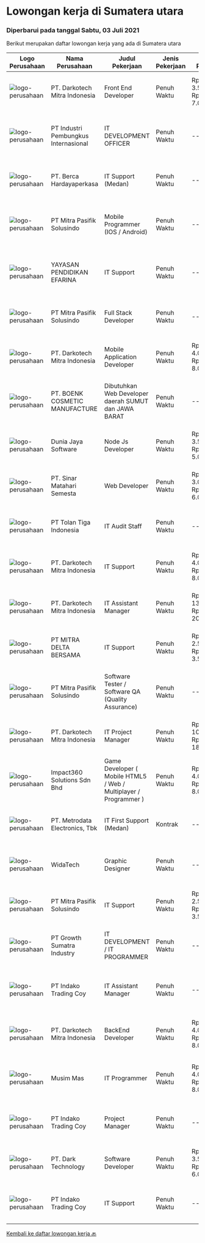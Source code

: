 
  # Lowongan kerja di Sumatera utara

  ### Diperbarui pada tanggal Sabtu, 03 Juli 2021

  Berikut merupakan daftar lowongan kerja yang ada di Sumatera utara

  |Logo Perusahaan | Nama Perusahaan | Judul Pekerjaan | Jenis Pekerjaan | Gaji Pekerjaan | Lokasi | Deskripsi | Tanggal diunggah | Pranala |
  | -------------- | --------------- | --------------- | --------- | --------- | -------------- | ------- | ----------- | ----------- |
  |![logo-perusahaan](https://us.123rf.com/450wm/pavelstasevich/pavelstasevich1811/pavelstasevich181101027/112815900-stock-vector-no-image-available-icon-flat-vector.jpg?ver=6)|PT. Darkotech Mitra Indonesia|Front End Developer|Penuh Waktu|Rp. 3.500.000-Rp. 7.000.000|Medan|Umur maksimal 30 tahun. Tamatan S1 Teknologi Informasi. Tertarik pada bidang IT, terutama programming. Memiliki pemahaman aplikasi berbasis web....|Jumat, 02 Juli 2021|https://www.jobstreet.co.id/id/job/front-end-developer-3563343?token=0~157b3d76-d5e7-46a4-bc20-ac50f9e97834&sectionRank=1&jobId=jobstreet-id-job-3563343|
|![logo-perusahaan](https://image-service-cdn.seek.com.au/38a3c6caf25f60f9fd465691b2b77ba31fc6cfd5/ee4dce1061f3f616224767ad58cb2fc751b8d2dc)|PT Industri Pembungkus Internasional|IT DEVELOPMENT OFFICER|Penuh Waktu|---|Medan|Pendidikan minimal Diploma di bidang IT Bahasa yang harus dimiliki: Mandarin, Hokkien Setidaknya memiliki 2 tahun pengalaman dalam bidang yang sesuai...|Jumat, 02 Juli 2021|https://www.jobstreet.co.id/id/job/it-development-officer-3570718?token=0~157b3d76-d5e7-46a4-bc20-ac50f9e97834&sectionRank=2&jobId=jobstreet-id-job-3570718|
|![logo-perusahaan](https://image-service-cdn.seek.com.au/0c900ac2b5b1a2cf9bee651ce5d069e68ff14c92/ee4dce1061f3f616224767ad58cb2fc751b8d2dc)|PT. Berca Hardayaperkasa|IT Support (Medan)|Penuh Waktu|---|Medan|Job Description: Delivery the implementation and provide PC, Printer, server, and Networking Analyze and diagnose technical issues and give fast...|Selasa, 29 Juni 2021|https://www.jobstreet.co.id/id/job/it-support-medan-3568076?token=0~157b3d76-d5e7-46a4-bc20-ac50f9e97834&sectionRank=3&jobId=jobstreet-id-job-3568076|
|![logo-perusahaan](https://image-service-cdn.seek.com.au/50e11a1727e1f8e620ae99e73f43ad9e620aa5b9/ee4dce1061f3f616224767ad58cb2fc751b8d2dc)|PT Mitra Pasifik Solusindo|Mobile Programmer (IOS / Android)|Penuh Waktu|---|Jakarta Raya|Tanggung jawab utama : Berkomitmen untuk menyelesaikan tugas dari suatu project dengan tepat waktu Membuat laporan progress atas tugas yang dikerjakan...|Kamis, 01 Juli 2021|https://www.jobstreet.co.id/id/job/mobile-programmer-ios-android-3562596?token=0~157b3d76-d5e7-46a4-bc20-ac50f9e97834&sectionRank=4&jobId=jobstreet-id-job-3562596|
|![logo-perusahaan](https://image-service-cdn.seek.com.au/6c0c2fa6729aabc4558c9240d886ab14573bb555/ee4dce1061f3f616224767ad58cb2fc751b8d2dc)|YAYASAN PENDIDIKAN EFARINA|IT Support|Penuh Waktu|---|Sumatera Utara|Deskripsi Pekerjaan·        Penempatan di Sumatera Utara dan Riau ( Berastagi, Saribudolok dan Pangkalan Kerinci)·        Mendapatkan fasilitas Mess...|Selasa, 29 Juni 2021|https://www.jobstreet.co.id/id/job/it-support-3568328?token=0~157b3d76-d5e7-46a4-bc20-ac50f9e97834&sectionRank=5&jobId=jobstreet-id-job-3568328|
|![logo-perusahaan](https://image-service-cdn.seek.com.au/50e11a1727e1f8e620ae99e73f43ad9e620aa5b9/ee4dce1061f3f616224767ad58cb2fc751b8d2dc)|PT Mitra Pasifik Solusindo|Full Stack Developer|Penuh Waktu|---|Jakarta Raya|ANDA KREATIF,SUKA DENGAN TANTANGAN DAN MENGUASAI PHP / NET / JAV ? Jadilah Full Stack Developer di PT. Mitra Pasifik Solusindo, Jika anda:...|Kamis, 01 Juli 2021|https://www.jobstreet.co.id/id/job/full-stack-developer-3562600?token=0~157b3d76-d5e7-46a4-bc20-ac50f9e97834&sectionRank=6&jobId=jobstreet-id-job-3562600|
|![logo-perusahaan](https://us.123rf.com/450wm/pavelstasevich/pavelstasevich1811/pavelstasevich181101027/112815900-stock-vector-no-image-available-icon-flat-vector.jpg?ver=6)|PT. Darkotech Mitra Indonesia|Mobile Application Developer|Penuh Waktu|Rp. 4.000.000-Rp. 8.000.000|Medan|Umur max 30 tahun. Tamatan S1 Teknologi Informasi. Tertarik pada bidang IT, terutama programming. Memiliki pengalaman programming minimal 1 tahun....|Kamis, 01 Juli 2021|https://www.jobstreet.co.id/id/job/mobile-application-developer-3563342?token=0~157b3d76-d5e7-46a4-bc20-ac50f9e97834&sectionRank=7&jobId=jobstreet-id-job-3563342|
|![logo-perusahaan](https://image-service-cdn.seek.com.au/0d8f233a431a53a8270272b4b39e17a772f30161/ee4dce1061f3f616224767ad58cb2fc751b8d2dc)|PT. BOENK COSMETIC MANUFACTURE|Dibutuhkan Web Developer daerah SUMUT dan JAWA BARAT|Penuh Waktu|---|Medan|Job Description Candidate must possess at least Diploma, Bachelor's Degree, Master's Degree/Post Graduate Degree in Computer Science/Information...|Kamis, 01 Juli 2021|https://www.jobstreet.co.id/id/job/dibutuhkan-web-developer-daerah-sumut-dan-jawa-barat-3570168?token=0~157b3d76-d5e7-46a4-bc20-ac50f9e97834&sectionRank=8&jobId=jobstreet-id-job-3570168|
|![logo-perusahaan](https://us.123rf.com/450wm/pavelstasevich/pavelstasevich1811/pavelstasevich181101027/112815900-stock-vector-no-image-available-icon-flat-vector.jpg?ver=6)|Dunia Jaya Software|Node Js Developer|Penuh Waktu|Rp. 3.500.000-Rp. 5.000.000|Medan|Programmer NodeJsPersyaratan: 1. Pengalaman menggunakan nodejs+expressjs+mongodb+docker Container selama 2 tahun2. Bisa membuat RESTful API dengan...|Kamis, 01 Juli 2021|https://www.jobstreet.co.id/id/job/node-js-developer-3569389?token=0~157b3d76-d5e7-46a4-bc20-ac50f9e97834&sectionRank=9&jobId=jobstreet-id-job-3569389|
|![logo-perusahaan](https://us.123rf.com/450wm/pavelstasevich/pavelstasevich1811/pavelstasevich181101027/112815900-stock-vector-no-image-available-icon-flat-vector.jpg?ver=6)|PT. Sinar Matahari Semesta|Web Developer|Penuh Waktu|Rp. 3.000.000-Rp. 6.000.000|Medan|Tanggung jawab utama : Mengembangkan aplikasi berbasis Web dengan baik dan terstruktur baik dalam frontend maupun backend. Melakukan pemeliharaan...|Jumat, 25 Juni 2021|https://www.jobstreet.co.id/id/job/web-developer-3565473?token=0~157b3d76-d5e7-46a4-bc20-ac50f9e97834&sectionRank=10&jobId=jobstreet-id-job-3565473|
|![logo-perusahaan](https://image-service-cdn.seek.com.au/16cb1b6cfdfceee1ca49e26ba23ab1c9e25e0374/ee4dce1061f3f616224767ad58cb2fc751b8d2dc)|PT Tolan Tiga Indonesia|IT Audit Staff|Penuh Waktu|---|Sumatera Utara|Job Summary/Ringkasan pekerjaan: Melakukan kegiatan IT Audit dengan perencanaan audit yang telah disiapkan maupun penugasan khusus untuk memastikan...|Rabu, 23 Juni 2021|https://www.jobstreet.co.id/id/job/it-audit-staff-3564179?token=0~157b3d76-d5e7-46a4-bc20-ac50f9e97834&sectionRank=11&jobId=jobstreet-id-job-3564179|
|![logo-perusahaan](https://us.123rf.com/450wm/pavelstasevich/pavelstasevich1811/pavelstasevich181101027/112815900-stock-vector-no-image-available-icon-flat-vector.jpg?ver=6)|PT. Darkotech Mitra Indonesia|IT Support|Penuh Waktu|Rp. 4.000.000-Rp. 8.000.000|Medan|Umur maksimal 30 tahun. Tamatan S1 Teknologi Informasi. Menguasai Database+SQL, PotsgreSQL, atau MySQL. Memiliki pemahaman atas aplikasi berbasis Web...|Rabu, 23 Juni 2021|https://www.jobstreet.co.id/id/job/it-support-3563500?token=0~157b3d76-d5e7-46a4-bc20-ac50f9e97834&sectionRank=12&jobId=jobstreet-id-job-3563500|
|![logo-perusahaan](https://us.123rf.com/450wm/pavelstasevich/pavelstasevich1811/pavelstasevich181101027/112815900-stock-vector-no-image-available-icon-flat-vector.jpg?ver=6)|PT. Darkotech Mitra Indonesia|IT Assistant Manager|Penuh Waktu|Rp. 13.000.000-Rp. 20.000.000|Medan|Berumur maksimal 30 tahun. Tamatan S1 Teknologi Informasi. Memiliki pengetahuan dan kemampuan dalam Web Service &amp; Restfull API. Berpengalaman...|Rabu, 23 Juni 2021|https://www.jobstreet.co.id/id/job/it-assistant-manager-3563468?token=0~157b3d76-d5e7-46a4-bc20-ac50f9e97834&sectionRank=13&jobId=jobstreet-id-job-3563468|
|![logo-perusahaan](https://us.123rf.com/450wm/pavelstasevich/pavelstasevich1811/pavelstasevich181101027/112815900-stock-vector-no-image-available-icon-flat-vector.jpg?ver=6)|PT MITRA DELTA BERSAMA|IT Support|Penuh Waktu|Rp. 2.500.000-Rp. 3.500.000|Medan|Kualifikasi: Minimal Pendidikan SMK Teknik Komputer Jaringan Memiliki pengetahuan tentang Sistem Operasi Windows Memiliki pengetahuan untuk mengatasi...|Senin, 28 Juni 2021|https://www.jobstreet.co.id/id/job/it-support-3566956?token=0~157b3d76-d5e7-46a4-bc20-ac50f9e97834&sectionRank=14&jobId=jobstreet-id-job-3566956|
|![logo-perusahaan](https://image-service-cdn.seek.com.au/50e11a1727e1f8e620ae99e73f43ad9e620aa5b9/ee4dce1061f3f616224767ad58cb2fc751b8d2dc)|PT Mitra Pasifik Solusindo|Software Tester / Software QA (Quality Assurance)|Penuh Waktu|---|Jakarta Raya|Tugas pekerjaan Melakukan pengetesan/testing aplikasi berbasis desktop/web/mobile sebelum di rilis ke production Bekerja sama dengan product manager...|Selasa, 22 Juni 2021|https://www.jobstreet.co.id/id/job/software-tester-software-qa-quality-assurance-3562601?token=0~157b3d76-d5e7-46a4-bc20-ac50f9e97834&sectionRank=15&jobId=jobstreet-id-job-3562601|
|![logo-perusahaan](https://us.123rf.com/450wm/pavelstasevich/pavelstasevich1811/pavelstasevich181101027/112815900-stock-vector-no-image-available-icon-flat-vector.jpg?ver=6)|PT. Darkotech Mitra Indonesia|IT Project Manager|Penuh Waktu|Rp. 10.000.000-Rp. 18.000.000|Medan|Umur maksimal 30 tahun. Tamatan S1 Teknologi Informasi. Minimal 3 tahun pengalaman dalam bidang development software. Menguasai secara umum “standard...|Rabu, 23 Juni 2021|https://www.jobstreet.co.id/id/job/it-project-manager-3563377?token=0~157b3d76-d5e7-46a4-bc20-ac50f9e97834&sectionRank=16&jobId=jobstreet-id-job-3563377|
|![logo-perusahaan](https://image-service-cdn.seek.com.au/06b729438205195a03d4bcec08ce1ddd5d9c1576/ee4dce1061f3f616224767ad58cb2fc751b8d2dc)|Impact360 Solutions Sdn Bhd|Game Developer ( Mobile HTML5 / Web / Multiplayer / Programmer )|Penuh Waktu|Rp. 4.000.000-Rp. 8.000.000|Aceh|We are hiring remote HTML5 game developers from all parts of Indonesia. If you have real experience building HTML5 games or applications, you're...|Selasa, 22 Juni 2021|https://www.jobstreet.co.id/id/job/game-developer-mobile-html5-web-multiplayer-programmer-4597348/origin/my?token=0~157b3d76-d5e7-46a4-bc20-ac50f9e97834&sectionRank=17&jobId=jobstreet-my-job-4597348|
|![logo-perusahaan](https://image-service-cdn.seek.com.au/0d75518309b56a3cff39daa569b0ba02cc7a22f2/ee4dce1061f3f616224767ad58cb2fc751b8d2dc)|PT. Metrodata Electronics, Tbk|IT First Support (Medan)|Kontrak|---|Medan|Kualifikasi: Minimal Pendidikan D3 / S1 Teknik Komputer, Teknik Informatika, dan pendidikan setara lainnya Memiliki pengalaman minimal 1 tahun sebagai...|Sabtu, 19 Juni 2021|https://www.jobstreet.co.id/id/job/it-first-support-medan-3560819?token=0~157b3d76-d5e7-46a4-bc20-ac50f9e97834&sectionRank=18&jobId=jobstreet-id-job-3560819|
|![logo-perusahaan](https://image-service-cdn.seek.com.au/0d29b76d4bbf6003ac9b3e04c657aba0ab4ff25e/ee4dce1061f3f616224767ad58cb2fc751b8d2dc)|WidaTech|Graphic Designer|Penuh Waktu|---|Bali|WidaTech is a company founded to deliver the best of technology advancement.As graphic designer, you will be tasked to create and design graphics such...|Rabu, 16 Juni 2021|https://www.jobstreet.co.id/id/job/graphic-designer-3558540?token=0~157b3d76-d5e7-46a4-bc20-ac50f9e97834&sectionRank=19&jobId=jobstreet-id-job-3558540|
|![logo-perusahaan](https://image-service-cdn.seek.com.au/50e11a1727e1f8e620ae99e73f43ad9e620aa5b9/ee4dce1061f3f616224767ad58cb2fc751b8d2dc)|PT Mitra Pasifik Solusindo|IT Support|Penuh Waktu|Rp. 2.500.000-Rp. 3.500.000|Medan|​ANDA KREATIF,SUKA DENGAN TANTANGAN DAN MENGUASAI IT SUPPORT ? Jadilah IT Support di PT. Mitra Pasifik Solusindo, Jika anda : Berkepribadian, Kreatif...|Selasa, 15 Juni 2021|https://www.jobstreet.co.id/id/job/it-support-3556525?token=0~157b3d76-d5e7-46a4-bc20-ac50f9e97834&sectionRank=20&jobId=jobstreet-id-job-3556525|
|![logo-perusahaan](https://image-service-cdn.seek.com.au/b7dba2fa5042c0b4bde3a630440ffb8ef907b5d2/ee4dce1061f3f616224767ad58cb2fc751b8d2dc)|PT Growth Sumatra Industry|IT DEVELOPMENT / IT PROGRAMMER|Penuh Waktu|---|Medan|Kulifikasi: Usia 22 - 30 Tahun Minimal Lulusan S1 Jurusan Komputer Mampu Mengoperasikan Microsoft Office Menguasai bahasa pemrograman C# , PHP (...|Minggu, 13 Juni 2021|https://www.jobstreet.co.id/id/job/it-development-it-programmer-3547592?token=0~157b3d76-d5e7-46a4-bc20-ac50f9e97834&sectionRank=21&jobId=jobstreet-id-job-3547592|
|![logo-perusahaan](https://image-service-cdn.seek.com.au/d1d3742d59ec4d8687975db743c21bf0aff63f1d/ee4dce1061f3f616224767ad58cb2fc751b8d2dc)|PT Indako Trading Coy|IT Assistant Manager|Penuh Waktu|---|Medan|Bertanggung jawab pada kesiapan dan ketersediaan sistem komputer / aplikasi pada lingkungan perusahaan Memiliki jiwa kepemimpinan, mahir berkomunikasi...|Kamis, 10 Juni 2021|https://www.jobstreet.co.id/id/job/it-assistant-manager-3553509?token=0~157b3d76-d5e7-46a4-bc20-ac50f9e97834&sectionRank=22&jobId=jobstreet-id-job-3553509|
|![logo-perusahaan](https://us.123rf.com/450wm/pavelstasevich/pavelstasevich1811/pavelstasevich181101027/112815900-stock-vector-no-image-available-icon-flat-vector.jpg?ver=6)|PT. Darkotech Mitra Indonesia|BackEnd Developer|Penuh Waktu|Rp. 4.000.000-Rp. 8.000.000|Medan|Umur maksimal 30 tahun. Memiliki pengalaman programming minimal 1 tahun. Menguasai Database+SQL, PotsgreSQL, atau MySQL. Menguasai Restful API, Web...|Jumat, 18 Juni 2021|https://www.jobstreet.co.id/id/job/backend-developer-3560392?token=0~157b3d76-d5e7-46a4-bc20-ac50f9e97834&sectionRank=23&jobId=jobstreet-id-job-3560392|
|![logo-perusahaan](https://image-service-cdn.seek.com.au/68c0c4b523c472addb4e06dfd820174a474da9cd/ee4dce1061f3f616224767ad58cb2fc751b8d2dc)|Musim Mas|IT Programmer|Penuh Waktu|Rp. 4.000.000-Rp. 8.000.000|Medan|Candidate must possess at least Diploma, Bachelor's Degree, Master's Degree/Post Graduate Degree in Computer Science/Information Technology or...|Jumat, 11 Juni 2021|https://www.jobstreet.co.id/id/job/it-programmer-3554253?token=0~157b3d76-d5e7-46a4-bc20-ac50f9e97834&sectionRank=24&jobId=jobstreet-id-job-3554253|
|![logo-perusahaan](https://image-service-cdn.seek.com.au/d1d3742d59ec4d8687975db743c21bf0aff63f1d/ee4dce1061f3f616224767ad58cb2fc751b8d2dc)|PT Indako Trading Coy|Project Manager|Penuh Waktu|---|Medan|Job Specification :● Usia maksimal 35 tahun● Kandidat harus memiliki setidaknya Gelar Sarjana di Ilmu Komputer/Teknologi     Informasi atau setara.●...|Jumat, 04 Juni 2021|https://www.jobstreet.co.id/id/job/project-manager-3547732?token=0~157b3d76-d5e7-46a4-bc20-ac50f9e97834&sectionRank=25&jobId=jobstreet-id-job-3547732|
|![logo-perusahaan](https://us.123rf.com/450wm/pavelstasevich/pavelstasevich1811/pavelstasevich181101027/112815900-stock-vector-no-image-available-icon-flat-vector.jpg?ver=6)|PT. Dark Technology|Software Developer|Penuh Waktu|Rp. 3.500.000-Rp. 6.000.000|Medan|LOWONGAN KERJA !!!Mempunyai salah satu skill dibawah :- PHP- Laravel- Node JS- React|Selasa, 15 Juni 2021|https://www.jobstreet.co.id/id/job/software-developer-3556875?token=0~157b3d76-d5e7-46a4-bc20-ac50f9e97834&sectionRank=26&jobId=jobstreet-id-job-3556875|
|![logo-perusahaan](https://image-service-cdn.seek.com.au/d1d3742d59ec4d8687975db743c21bf0aff63f1d/ee4dce1061f3f616224767ad58cb2fc751b8d2dc)|PT Indako Trading Coy|IT Support|Penuh Waktu|---|Medan|● Umur max 30 tahun.● Memiliki pemahaman aplikasi berbasis Web atau Mobile Apps.● Menguasai Database+SQL, PotsgreSQL atau MySQL.● Memiliki pemahaman...|Jumat, 04 Juni 2021|https://www.jobstreet.co.id/id/job/it-support-3547730?token=0~157b3d76-d5e7-46a4-bc20-ac50f9e97834&sectionRank=27&jobId=jobstreet-id-job-3547730|


  [Kembali ke daftar lowongan kerja 🔙](../README.md#daftar-lowongan-kerja)
  